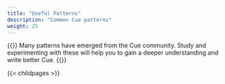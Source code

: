 ```yaml
---
title: "Useful Patterns"
description: "Common Cue patterns"
weight: 25
---
```


{{<lead>}}
Many patterns have emerged from the Cue community.
Study and experimenting with these will help you
to gain a deeper understanding and write better Cue.
{{</lead>}}

{{< childpages >}}

